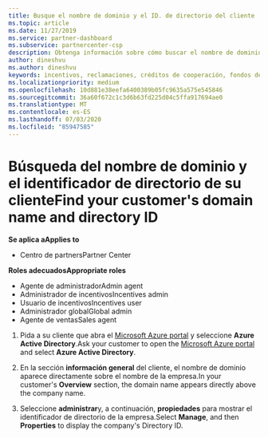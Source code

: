 ```yaml
---
title: Busque el nombre de dominio y el ID. de directorio del cliente | Centro de Partners
ms.topic: article
ms.date: 11/27/2019
ms.service: partner-dashboard
ms.subservice: partnercenter-csp
description: Obtenga información sobre cómo buscar el nombre de dominio y el ID. de directorio del cliente al enviar una demanda.
author: dineshvu
ms.author: dineshvu
keywords: incentivos, reclamaciones, créditos de cooperación, fondos de cooperación, OSA, ISV, Asociación de ingresos, nombre de dominio, ID. de directorio
ms.localizationpriority: medium
ms.openlocfilehash: 10d881e38eefa6400389b05fc9635a575e545846
ms.sourcegitcommit: 36a60f672c1c3d6b63fd225d04c5ffa917694ae0
ms.translationtype: MT
ms.contentlocale: es-ES
ms.lasthandoff: 07/03/2020
ms.locfileid: "85947585"
---
```

# <a name="find-your-customers-domain-name-and-directory-id"></a><span data-ttu-id="d0a67-104">Búsqueda del nombre de dominio y el identificador de directorio de su cliente</span><span class="sxs-lookup"><span data-stu-id="d0a67-104">Find your customer's domain name and directory ID</span></span>

<span data-ttu-id="d0a67-105">**Se aplica a**</span><span class="sxs-lookup"><span data-stu-id="d0a67-105">**Applies to**</span></span>

- <span data-ttu-id="d0a67-106">Centro de partners</span><span class="sxs-lookup"><span data-stu-id="d0a67-106">Partner Center</span></span>

<span data-ttu-id="d0a67-107">**Roles adecuados**</span><span class="sxs-lookup"><span data-stu-id="d0a67-107">**Appropriate roles**</span></span>

- <span data-ttu-id="d0a67-108">Agente de administrador</span><span class="sxs-lookup"><span data-stu-id="d0a67-108">Admin agent</span></span>
- <span data-ttu-id="d0a67-109">Administrador de incentivos</span><span class="sxs-lookup"><span data-stu-id="d0a67-109">Incentives admin</span></span>
- <span data-ttu-id="d0a67-110">Usuario de incentivos</span><span class="sxs-lookup"><span data-stu-id="d0a67-110">Incentives user</span></span>
- <span data-ttu-id="d0a67-111">Administrador global</span><span class="sxs-lookup"><span data-stu-id="d0a67-111">Global admin</span></span>
- <span data-ttu-id="d0a67-112">Agente de ventas</span><span class="sxs-lookup"><span data-stu-id="d0a67-112">Sales agent</span></span>

1.  <span data-ttu-id="d0a67-113">Pida a su cliente que abra el [Microsoft Azure portal](https://ms.portal.azure.com/#home) y seleccione **Azure Active Directory**.</span><span class="sxs-lookup"><span data-stu-id="d0a67-113">Ask your customer to open the [Microsoft Azure portal](https://ms.portal.azure.com/#home) and select **Azure Active Directory**.</span></span> 

2.  <span data-ttu-id="d0a67-114">En la sección **información general** del cliente, el nombre de dominio aparece directamente sobre el nombre de la empresa.</span><span class="sxs-lookup"><span data-stu-id="d0a67-114">In your customer's **Overview** section, the domain name appears directly above the company name.</span></span>  

3.  <span data-ttu-id="d0a67-115">Seleccione **administrar**y, a continuación, **propiedades** para mostrar el identificador de directorio de la empresa.</span><span class="sxs-lookup"><span data-stu-id="d0a67-115">Select **Manage**, and then **Properties** to display the company's Directory ID.</span></span>
